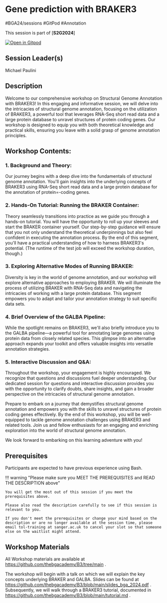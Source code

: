 # Gene prediction with BRAKER3

#BGA24/sessions #GitPod #Annotation

This session is part of [**S2G2024**]

[![Open in Gitpod](https://gitpod.io/button/open-in-gitpod.svg)](https://gitpod.io/#https://github.com/S2G2024/B3) 

## Session Leader(s)

Michael Paulini

## Description

Welcome to our comprehensive workshop on Structural Genome Annotation with BRAKER3! In this engaging and informative session, we will delve into the intricacies of structural genome annotation, focusing on the utilization of BRAKER3, a powerful tool that leverages RNA-Seq short read data and a large protein database to unravel structures of protein coding genes. Our workshop is designed to equip you with both theoretical knowledge and practical skills, ensuring you leave with a solid grasp of genome annotation principles.

## Workshop Contents:

### 1. Background and Theory:

Our journey begins with a deep dive into the fundamentals of structural genome annotation. You'll gain insights into the underlying concepts of BRAKER3 using RNA-Seq short read data and a large protein database for the annotation of protein=-coding genes.

### 2. Hands-On Tutorial: Running the BRAKER Container:

Theory seamlessly transitions into practice as we guide you through a hands-on tutorial. You will have the opportunity to roll up your sleeves and start the BRAKER container yourself. Our step-by-step guidance will ensure that you not only understand the theoretical underpinnings but also feel confident in executing the annotation process. By the end of this segment, you'll have a practical understanding of how to harness BRAKER3's potential. (The runtime of the test job will exceed the workshop duration, though.)

### 3. Exploring Alternative Modes of Running BRAKER:

Diversity is key in the world of genome annotation, and our workshop will explore alternative approaches to employing BRAKER. We will illuminate the process of utilizing BRAKER with RNA-Seq data and navigating the intricacies of working with a large protein database. This segment empowers you to adapt and tailor your annotation strategy to suit specific data sets.

### 4. Brief Overview of the GALBA Pipeline:

While the spotlight remains on BRAKER3, we'll also briefly introduce you to the GALBA pipeline—a powerful tool for annotating large genomes using protein data from closely related species. This glimpse into an alternative approach expands your toolkit and offers valuable insights into versatile annotation strategies.

### 5. Interactive Discussion and Q&A:

Throughout the workshop, your engagement is highly encouraged. We recognize that questions and discussions fuel deeper understanding. Our dedicated session for questions and interactive discussion provides you with the opportunity to clarify doubts, share insights, and gain a broader perspective on the intricacies of structural genome annotation.

Prepare to embark on a journey that demystifies structural genome annotation and empowers you with the skills to unravel structures of protein coding genes effectively. By the end of this workshop, you will be well-equipped to tackle genome annotation challenges using BRAKER3 and related tools. Join us and fellow enthusiasts for an engaging and enriching exploration into the world of structural genome annotation.

We look forward to embarking on this learning adventure with you!

## Prerequisites

Participants are expected to have previous experience using Bash. 

!!! warning "Please make sure you MEET THE PREREQUISITES and READ THE DESCRIPTION above"

    You will get the most out of this session if you meet the prerequisites above.

    Please also read the description carefully to see if this session is relevant to you.
    
    If you don't meet the prerequisites or change your mind based on the description or are no longer available at the session time, please email tol-training at sanger.ac.uk to cancel your slot so that someone else on the waitlist might attend.

## Workshop Materials

All Workshop materials are available at https://github.com/thebgacademy/B3/tree/main .

The workshop will begin with a talk on which we will explain the key concepts underlying BRAKER and GALBA. Slides can be found at https://github.com/thebgacademy/B3/blob/main/slides_bga_2024.pdf . Subsequently, we will walk through a BRAKER3 tutorial, documented in https://github.com/thebgacademy/B3/blob/main/tutorial.md .
